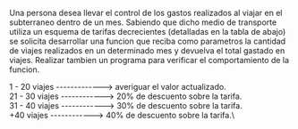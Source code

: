 Una persona desea llevar el control de los gastos realizados al viajar en el subterraneo dentro de un mes. Sabiendo que dicho medio de transporte utiliza
un esquema de tarifas decrecientes (detalladas en la tabla de abajo) se solicita desarrollar una funcion que reciba como parametros la cantidad de viajes
realizados en un determinado mes y devuelva el total gastado en viajes. Realizar tambien un programa para verificar el comportamiento de la funcion.

1 - 20 viajes -------------> averiguar el valor actualizado.\
21 - 30 viajes ------------> 20% de descuento sobre la tarifa.\
31 - 40 viajes ------------> 30% de descuento sobre la tarifa.\
+40 viajes     ------------> 40% de descuento sobre la tarifa.\
